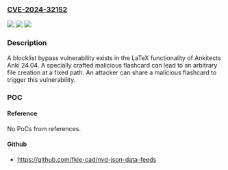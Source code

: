 ### [CVE-2024-32152](https://cve.mitre.org/cgi-bin/cvename.cgi?name=CVE-2024-32152)
![](https://img.shields.io/static/v1?label=Product&message=Anki&color=blue)
![](https://img.shields.io/static/v1?label=Version&message=%3D%2024.04%20&color=brighgreen)
![](https://img.shields.io/static/v1?label=Vulnerability&message=CWE-184%3A%20Incomplete%20Blacklist&color=brighgreen)

### Description

A blocklist bypass vulnerability exists in the LaTeX functionality of Ankitects Anki 24.04. A specially crafted malicious flashcard can lead to an arbitrary file creation at a fixed path. An attacker can share a malicious flashcard to trigger this vulnerability.

### POC

#### Reference
No PoCs from references.

#### Github
- https://github.com/fkie-cad/nvd-json-data-feeds

